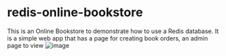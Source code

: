 # redis-online-bookstore

This is an Online Bookstore to demonstrate how to use a Redis database. It is a simple web app that has a page for creating book orders, an admin page to view 
![image](https://user-images.githubusercontent.com/44009838/159213646-db91fd5a-dc4f-4346-9e27-dc86a47d0595.png)

